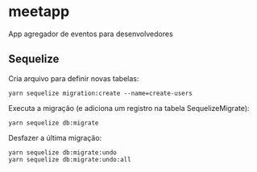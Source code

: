 # meetapp

App agregador de eventos para desenvolvedores

## Sequelize

Cria arquivo para definir novas tabelas:

```
yarn sequelize migration:create --name=create-users
```

Executa a migração (e adiciona um registro na tabela SequelizeMigrate):

```
yarn sequelize db:migrate
```

Desfazer a última migração:

```
yarn sequelize db:migrate:undo
yarn sequelize db:migrate:undo:all
```
